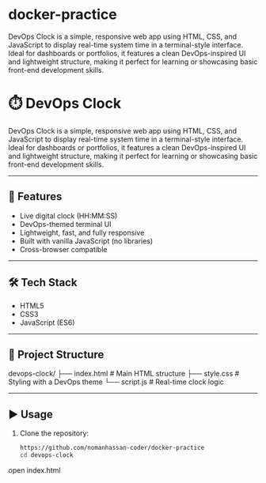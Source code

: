 # docker-practice
DevOps Clock is a simple, responsive web app using HTML, CSS, and JavaScript to display real-time system time in a terminal-style interface. Ideal for dashboards or portfolios, it features a clean DevOps-inspired UI and lightweight structure, making it perfect for learning or showcasing basic front-end development skills.

# ⏱️ DevOps Clock

DevOps Clock is a simple, responsive web app using HTML, CSS, and JavaScript to display real-time system time in a terminal-style interface. Ideal for dashboards or portfolios, it features a clean DevOps-inspired UI and lightweight structure, making it perfect for learning or showcasing basic front-end development skills.

---

## 🚀 Features

- Live digital clock (HH:MM:SS)
- DevOps-themed terminal UI
- Lightweight, fast, and fully responsive
- Built with vanilla JavaScript (no libraries)
- Cross-browser compatible

---

## 🛠️ Tech Stack

- HTML5
- CSS3
- JavaScript (ES6)

---

## 📁 Project Structure


devops-clock/
├── index.html # Main HTML structure
├── style.css # Styling with a DevOps theme
└── script.js # Real-time clock logic


---

## ▶️ Usage

1. Clone the repository:
   ```bash
   https://github.com/nomanhassan-coder/docker-practice
   cd devops-clock


open index.html


